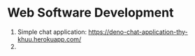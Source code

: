 # Web Software Development 
1. Simple chat application: https://deno-chat-application-thy-khuu.herokuapp.com/
2. 
